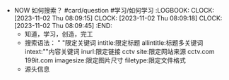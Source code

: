 - NOW 如何搜索？ #card/question #学习/如何学习
  :LOGBOOK:
  CLOCK: [2023-11-02 Thu 08:09:15]
  CLOCK: [2023-11-02 Thu 08:09:18]
  CLOCK: [2023-11-02 Thu 08:09:45]
  :END:
	- 知道，学习，创造，完工
	- 搜索语法：
	  " "限定关键词
	  intitle:限定标题
	  allintitle:标题多关键词
	  intext:""内容关键词
	  inurl:限定链接 cctv
	  site:限定网站来源 cctv.com 199it.com
	  imagesize:限定图片尺寸
	  filetype:限定文件格式
	- 源头信息